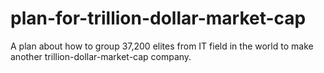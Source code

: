 # plan-for-trillion-dollar-market-cap
A plan about how to group 37,200 elites from IT field in the world to make another trillion-dollar-market-cap company. 

